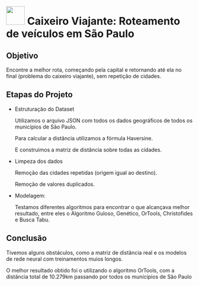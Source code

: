 # <img src = "https://github.com/anacgr05/PUCSP/assets/151938722/9234e60a-96fc-4c07-b5a5-a76fd8173f94" width ="50"/> Caixeiro Viajante: Roteamento de veículos em São Paulo 
## Objetivo
Encontre a melhor rota, começando pela capital e retornando até ela no final (problema do caixeiro viajante), sem repetição de cidades.

## Etapas do Projeto
- Estruturação do Dataset
  
  Utilizamos o arquivo JSON com todos os dados geográficos de todos os municípios de São Paulo.
  
  Para calcular a distância utilizamos a fórmula Haversine.
  
  E construimos a matriz de distância sobre todas as cidades.
  
- Limpeza dos dados
  
  Remoção das cidades repetidas (origem igual ao destino).
  
  Remoção de valores duplicados.
  
- Modelagem:
  
  Testamos diferentes algoritmos para encontrar o que alcançava melhor resultado, entre eles o Algoritmo Guloso, Genético, OrTools, Christofides e Busca Tabu.

## Conclusão
Tivemos alguns obstáculos, como a matriz de distância real e os modelos de rede neural com treinamentos muios longos.

O melhor resultado obtido foi o utilizando o algoritmo OrTools, com a distância total de 10.279km passando por todos os munícipios de São Paulo

